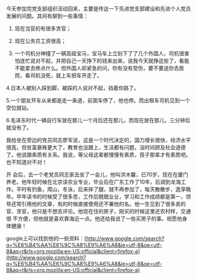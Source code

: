 <!---
markmeta_author: wongoo
markmeta_date: 2011-03-12 10:33:25+00:00
slug: something
markmeta_title: 周末的一些事儿
wordpress_id: 77
markmeta_categories: Inspiration
-->

今天参加完党支部组织活动回来，主要是传达一下先进党支部建设和先进个人党员发展的问题。其间有聊到一些事情：

1. 现在当官的有很多贪官；

2. 现在公务员工资很高；

3. 一个司机分神撞了一辆高级宝马，宝马车上立刻下了了几个外国人，司机很害怕连忙说对不起，并把自己一天挣下的钱来出来，说我今天就挣这些了，看能不能拿去修点什么。但外国人却紧急的问，你有没有受伤，要不要送你去医院，看司机没死，就上车把车开走了。

4.日本人被别人踩到脚，被踩的人说对不起，挡着你路了。

5.一个朋友开车从来都是走一条道，前面车停了，他也停。而出租车司机见到一个空位就钻。

6.毛泽东时代一辆自行车放在那儿一个月后还在那儿，而现在放在那儿，三分钟后就没有了。

我给坐在旁边的党员同志廖军说，这是一个时代决定的，国力增长很快，经济水平很高，但贫富悬殊更大了，教育也没跟上，生活都有问题，没时间顾及社会道德了。他说跟素质有关系。我说，等父母这辈都慢慢有素质，孩子那辈才有素质吧。也不知道对不对！

开 会后，去一个老党员同志家去坐了一会儿，他叫洪木馨，已70岁，现在在厦门养老。他年轻时候在北京读农业专业，毕业后在广东工作了10年，后调到龙海工 作。平时有钓鱼，爬山，冬泳，后来摔了腿，就不再参加了，每天散散步，逸享晚年。早年读书的时候受了很多苦，工作后兢兢业业，学习和工作成绩都是第一，领 导还常引用他的文章，有的时候直接使用还不署他的名。他一生见到了很多卖的官、贪官，他只是不想去评论。他现在住的房子，刚买的时候这里还农村样，交通很 不方便，但他就是喜欢靠海近一点。他还给我说了一些买房子的事。祝愿他身体健康！

google上可以找到他的一些资料：[http://www.google.com/search?q=%E6%B4%AA%E6%9C%A8%E9%A6%A8&ie=utf-8&oe=utf-8&aq=t&rls=org.mozilla:en-US:official&client=firefox-a](http://www.google.com/search?q=%E6%B4%AA%E6%9C%A8%E9%A6%A8&ie=utf-8&oe=utf-8&aq=t&rls=org.mozilla:en-US:official&client=firefox-a)
